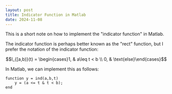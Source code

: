 ```yaml
---
layout: post
title: Indicator Function in Matlab
date: 2024-11-08
---
```


This is a short note on how to implement the "indicator function" in Matlab.

The indicator function is perhaps better known as the "rect" function, but I prefer the notation of the indicator function:

$$I_{[a,b)}(t) = \begin{cases}1, & a\leq t < b \\ 0, & \text{else}\end{cases}$$

In Matlab, we can implement this as follows:
```
function y = ind(a,b,t)
    y = (a <= t & t < b);
end
```
